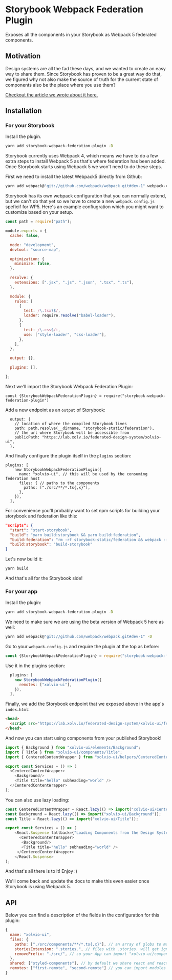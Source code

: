 
# Storybook Webpack Federation Plugin
Exposes all the components in your Storybook as Webpack 5 federated components.

## Motivation
Design systems are all the fad these days, and we wanted to create an easy way to share them. Since Storybook has proven to be a great way do that, we figured why not also make the source of truth for the current state of components also be the place where you use them?

[Checkout the article we wrote about it here.](TODO)

## Installation

### For your Storybook

Install the plugin.
```bash
yarn add storybook-webpack-federation-plugin -D
```

Storybook currently uses Webpack 4, which means we have to do a few extra steps to install Webpack 5 as that's where federation has been added. Once Storybook starts using Webpack 5 we won't need to do these steps.

First we need to install the latest Webpack5 directly from Github:
```bash
yarn add webpack@"git://github.com/webpack/webpack.git#dev-1" webpack-cli -D
```

Storybook has its own webpack configuration that you can normally extend, but we can't do that yet so we have to create a new `webpack.config.js` speficif for WP5. Here's an example confiugration which you might want to customize based on your setup.

```javascript
const path = require("path");

module.exports = {
  cache: false,

  mode: "development",
  devtool: "source-map",

  optimization: {
    minimize: false,
  },

  resolve: {
    extensions: [".jsx", ".js", ".json", ".tsx", ".ts"],
  },

  module: {
    rules: [
      {
        test: /\.tsx?$/,
        loader: require.resolve("babel-loader"),
      },
      {
        test: /\.css$/i,
        use: ["style-loader", "css-loader"],
      },
    ],
  },

  output: {},

  plugins: [],

};
```

Next we'll import the Storybook Webpack Federation Plugin:
```
const {StorybookWebpackFederationPlugin} = require("storybook-webpack-federation-plugin")
```

Add a new endpoint as an `output` of Storybook:
```
  output: {
    // location of where the compiled Storybook lives
    path: path.resolve(__dirname, "storybook-static/federation"),
    // the url where Storybook will be accessible from
    publicPath: "https://lab.xolv.io/federated-design-system/xolvio-ui",
  },
```

And finally configure the plugin itself in the `plugins` section:
```
plugins: [
    new StorybookWebpackFederationPlugin({
      name: "xolvio-ui", // this will be used by the consuming federation host
      files: { // paths to the components
        paths: ["./src/**/*.ts{,x}"],
      },
    }),
  ],
```

For convenience you'll probably want to set npm scripts for building your storybook and federation like this:
```json
"scripts": {
  "start": "start-storybook",
  "build": "yarn build:storybook && yarn build:federation",
  "build:federation": "rm -rf storybook-static/federation && webpack --mode production",
  "build:storybook": "build-storybook"
}
```

Let's now build it:
```bash
yarn build
```

And that's all for the Storybook side!

### For your app

Install the plugin:

```bash
yarn add storybook-webpack-federation-plugin -D
```

We need to make sure we are using the beta version of Webpack 5 here as well:
```bash
yarn add webpack@"git://github.com/webpack/webpack.git#dev-1" -D
```

Go to your `webpack.config.js` and require the plugin at the top as before:

```javascript
const {StorybookWebpackFederationPlugin} = require("storybook-webpack-federation-plugin")
```

Use it in the plugins section:

```javascript
  plugins: [
    new StorybookWebpackFederationPlugin({
      remotes: ["xolvio-ui"],
    }),
  ],
```

Finally, we add the Storybook endpoint that we exposed above in the app's `index.html`:
```html
<head>
  <script src="https://lab.xolv.io/federated-design-system/xolvio-ui/federation/remoteEntry.js"></script>
</head>
```

And now you can start using components from your published Storybook!

```javascript
import { Background } from "xolvio-ui/elements/Background";
import { Title } from "xolvio-ui/components/Title";
import { CenteredContentWrapper } from "xolvio-ui/helpers/CenteredContentWrapper";

export const Services = () => (
  <CenteredContentWrapper>
    <Background/>
    <Title title="hello" subheading="world" />
  </CenteredContentWrapper>
);

```

You can also use lazy loading:

```javascript
const CenteredContentWrapper = React.lazy(() => import("xolvio-ui/CenteredContentWrapper"));
const Background = React.lazy(() => import("xolvio-ui/Background"));
const Title = React.lazy(() => import("xolvio-ui/Title"));

export const Services = () => (
    <React.Suspense fallback={"Loading Components from the Design System"}>
      <CenteredContentWrapper>
       <Background/>
       <Title title="hello" subheading="world" />
     </CenteredContentWrapper>
    </React.Suspense>
);
```

And that's all there is to it! Enjoy :)

We'll come back and update the docs to make this even easier once Storybook is using Webpack 5.

## API
Below you can find a description of the fields in the configuration for this plugin:

```javascript
{
  name: "xolvio-ui",
  files: {
    paths: ["./src/components/**/*.ts{,x}"], // an array of globs to match your component files
    storiesExtension: ".stories.", // files with .stories. will get ignored, so they don't get exposed on the endpoints
    removePrefix: "./src/", // so your App can import "xolvio-ui/components/Title" instead of  "xolvio-ui/src/components/Title"
  },
  shared: ["styled-components"], // by default we share react and react-dom, you can add any aditional packages you would want to be shared
  remotes: ["first-remote", "second-remote"] // you can import modules from other federated remotes into your Storybook as well!
}
```
